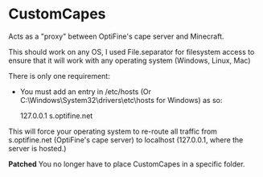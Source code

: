 # CustomCapes
Acts as a "proxy" between OptiFine's cape server and Minecraft.

This should work on any OS, I used File.separator for filesystem access to ensure that it will work with any operating system (Windows, Linux, Mac)

There is only one requirement:

- You must add an entry in /etc/hosts (Or C:\Windows\System32\drivers\etc\hosts for Windows) as so:

  127.0.0.1 s.optifine.net

This will force your operating system to re-route all traffic from s.optifine.net (OptiFine's cape server) to localhost (127.0.0.1, where the server is hosted.)

**Patched** You no longer have to place CustomCapes in a specific folder.
